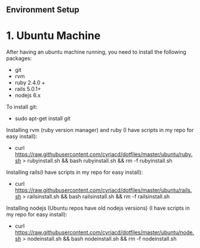 ## Environment Setup

# 1. Ubuntu Machine
After having an ubuntu machine running, you need to install the following packages:
- git
- rvm
- ruby 2.4.0 + 
- rails 5.0.1+
- nodejs 6.x

To install git:
- sudo apt-get install git

Installing rvm (ruby version manager) and ruby (I have scripts in my repo for easy install):
- curl https://raw.githubusercontent.com/cyriacd/dotfiles/master/ubuntu/ruby.sh > rubyinstall.sh && bash rubyinstall.sh && rm -f rubyinstall.sh

Installing rails(I have scripts in my repo for easy install):
- curl https://raw.githubusercontent.com/cyriacd/dotfiles/master/ubuntu/rails.sh > railsinstall.sh && bash railsinstall.sh && rm -f railsinstall.sh

Installing nodejs (Ubuntu repos have old nodejs versions) (I have scripts in my repo for easy install):
- curl https://raw.githubusercontent.com/cyriacd/dotfiles/master/ubuntu/node.sh > nodeinstall.sh && bash nodeinstall.sh && rm -f nodeinstall.sh


  
